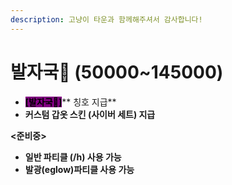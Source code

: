 ```yaml
---
description: 고냥이 타운과 함께해주셔서 감사합니다!
---
```


# 발자국🐾 (50000\~145000)

* <mark style="background-color:purple;">**\[발자국**</mark><mark style="background-color:purple;">🐾</mark><mark style="background-color:purple;">**]**</mark>** 칭호 지급**&#x20;
* **커스텀 갑옷 스킨 (사이버 세트) 지급**&#x20;

**<준비중>**

* **일반 파티클 (/h) 사용 가능**&#x20;
* **발광(eglow)파티클 사용 가능**&#x20;
